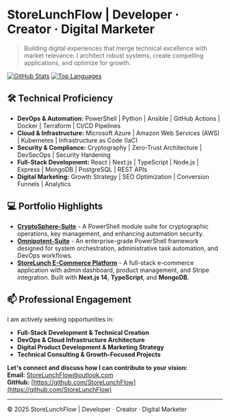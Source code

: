 ﻿# StoreLunchFlow | Developer · Creator · Digital Marketer

> Building digital experiences that merge technical excellence with market relevance. I architect robust systems, create compelling applications, and optimize for growth.

[![GitHub Stats](https://github-readme-stats.vercel.app/api?username=StoreLunchFlow&show_icons=true&theme=radical&hide_title=true)](https://github.com/StoreLunchFlow)
[![Top Languages](https://github-readme-stats.vercel.app/api/top-langs/?username=StoreLunchFlow&layout=compact&theme=radical&hide_title=true)](https://github.com/StoreLunchFlow)

## 🛠️ Technical Proficiency

*   **DevOps & Automation:** PowerShell | Python | Ansible | GitHub Actions | Docker | Terraform | CI/CD Pipelines
*   **Cloud & Infrastructure:** Microsoft Azure | Amazon Web Services (AWS) | Kubernetes | Infrastructure as Code (IaC)
*   **Security & Compliance:** Cryptography | Zero-Trust Architecture | DevSecOps | Security Hardening
*   **Full-Stack Development:** React | Next.js | TypeScript | Node.js | Express | MongoDB | PostgreSQL | REST APIs
*   **Digital Marketing:** Growth Strategy | SEO Optimization | Conversion Funnels | Analytics

## 💻 Portfolio Highlights

*   **[CryptoSphere-Suite](https://github.com/StoreLunchFlow/CryptoSphere-Suite)** - A PowerShell module suite for cryptographic operations, key management, and enhancing automation security.
*   **[Omnipotent-Suite](https://github.com/StoreLunchFlow/Omnipotent-Suite)** - An enterprise-grade PowerShell framework designed for system orchestration, administrative task automation, and DevOps workflows.
*   **[StoreLunch E-Commerce Platform](https://github.com/StoreLunchFlow/StoreLunch)** - A full-stack e-commerce application with admin dashboard, product management, and Stripe integration. Built with **Next.js 14**, **TypeScript**, and **MongoDB**.

## 📫 Professional Engagement

I am actively seeking opportunities in:
*   **Full-Stack Development & Technical Creation**
*   **DevOps & Cloud Infrastructure Architecture**
*   **Digital Product Development & Marketing Strategy**
*   **Technical Consulting & Growth-Focused Projects**

**Let's connect and discuss how I can contribute to your vision:**  
**Email:** [StoreLunchFlow@outlook.com](mailto:StoreLunchFlow@outlook.com)  
**GitHub:** [https://github.com/StoreLunchFlow](https://github.com/StoreLunchFlow)

---
© 2025 StoreLunchFlow | Developer · Creator · Digital Marketer
